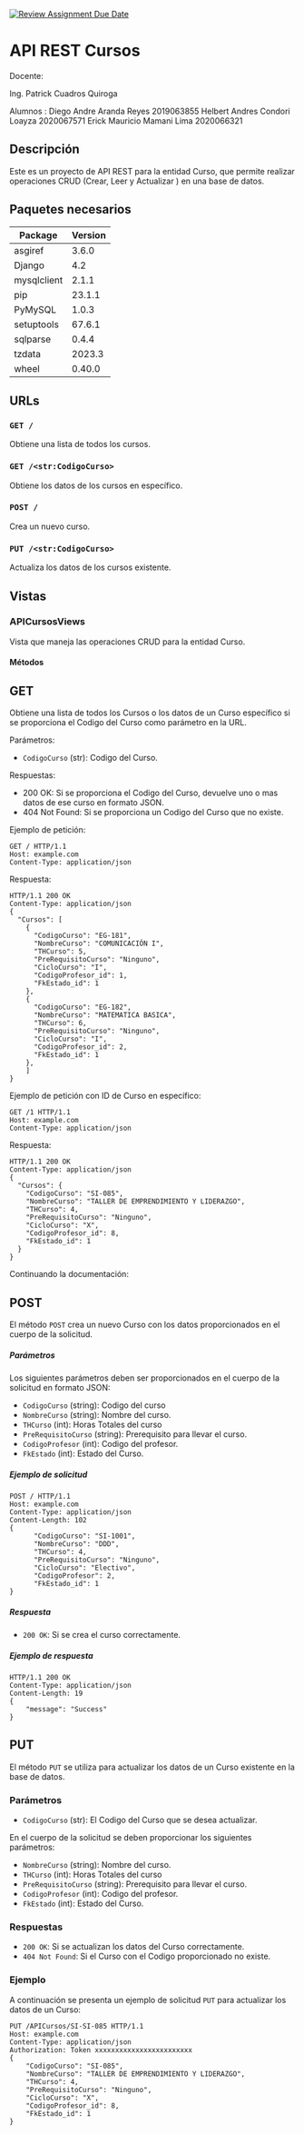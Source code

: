[![Review Assignment Due Date](https://classroom.github.com/assets/deadline-readme-button-24ddc0f5d75046c5622901739e7c5dd533143b0c8e959d652212380cedb1ea36.svg)](https://classroom.github.com/a/7qywsEwv)
# API REST Cursos 
Docente:

  Ing. Patrick Cuadros Quiroga

Alumnos : 
  Diego Andre Aranda Reyes           2019063855
  Helbert Andres Condori Loayza      2020067571
  Erick Mauricio Mamani Lima         2020066321
 
## Descripción
Este es un proyecto de API REST para la entidad Curso, que permite realizar operaciones CRUD (Crear, Leer y Actualizar ) en una base de datos.

## Paquetes necesarios

| Package | Version |
|---------|---------|
| asgiref | 3.6.0   |
| Django  | 4.2     |
| mysqlclient | 2.1.1 |
| pip     | 23.1.1  |
| PyMySQL | 1.0.3   |
| setuptools | 67.6.1 |
| sqlparse | 0.4.4   |
| tzdata  | 2023.3  |
| wheel   | 0.40.0  |

## URLs

### `GET /`
Obtiene una lista de todos los cursos.

### `GET /<str:CodigoCurso>`
Obtiene los datos de los cursos en específico.

### `POST /`
Crea un nuevo curso.

### `PUT /<str:CodigoCurso>`
Actualiza los datos de los cursos existente.

## Vistas

### APICursosViews

Vista que maneja las operaciones CRUD para la entidad Curso.

#### Métodos

## GET

Obtiene una lista de todos los Cursos o los datos de un Curso específico si se proporciona el Codigo del Curso como parámetro en la URL.

Parámetros:
- `CodigoCurso` (str): Codigo del Curso.

Respuestas:
- 200 OK: Si se proporciona el Codigo del Curso, devuelve uno o mas datos de ese curso en formato JSON.
- 404 Not Found: Si se proporciona un Codigo del Curso que no existe.

Ejemplo de petición:

```
GET / HTTP/1.1
Host: example.com
Content-Type: application/json
```

Respuesta:

```
HTTP/1.1 200 OK
Content-Type: application/json
{
  "Cursos": [
    {
      "CodigoCurso": "EG-181",
      "NombreCurso": "COMUNICACIÓN I",
      "THCurso": 5,
      "PreRequisitoCurso": "Ninguno",
      "CicloCurso": "I",
      "CodigoProfesor_id": 1,
      "FkEstado_id": 1
    },
    {
      "CodigoCurso": "EG-182",
      "NombreCurso": "MATEMATICA BASICA",
      "THCurso": 6,
      "PreRequisitoCurso": "Ninguno",
      "CicloCurso": "I",
      "CodigoProfesor_id": 2,
      "FkEstado_id": 1
    },
    ]
}
```

Ejemplo de petición con ID de Curso en específico:

```
GET /1 HTTP/1.1
Host: example.com
Content-Type: application/json
```

Respuesta:

```
HTTP/1.1 200 OK
Content-Type: application/json
{
  "Cursos": {
    "CodigoCurso": "SI-085",
    "NombreCurso": "TALLER DE EMPRENDIMIENTO Y LIDERAZGO",
    "THCurso": 4,
    "PreRequisitoCurso": "Ninguno",
    "CicloCurso": "X",
    "CodigoProfesor_id": 8,
    "FkEstado_id": 1
  }
}
```

Continuando la documentación:

## POST

El método `POST` crea un nuevo Curso con los datos proporcionados en el cuerpo de la solicitud. 

##### Parámetros

Los siguientes parámetros deben ser proporcionados en el cuerpo de la solicitud en formato JSON:

- `CodigoCurso` (string): Codigo del curso
- `NombreCurso` (string): Nombre del curso.
- `THCurso` (int): Horas Totales del curso
- `PreRequisitoCurso` (string): Prerequisito para llevar el curso.
- `CodigoProfesor` (int): Codigo del profesor.
- `FkEstado` (int): Estado del Curso.

##### Ejemplo de solicitud

```
POST / HTTP/1.1
Host: example.com
Content-Type: application/json
Content-Length: 102
{
      "CodigoCurso": "SI-1001",
      "NombreCurso": "DDD",
      "THCurso": 4,
      "PreRequisitoCurso": "Ninguno",
      "CicloCurso": "Electivo",
      "CodigoProfesor": 2,
      "FkEstado_id": 1
}
```

##### Respuesta

- `200 OK`: Si se crea el curso correctamente.

##### Ejemplo de respuesta

```
HTTP/1.1 200 OK
Content-Type: application/json
Content-Length: 19
{
    "message": "Success"
}
```
## PUT
El método `PUT` se utiliza para actualizar los datos de un Curso existente en la base de datos.

### Parámetros

- `CodigoCurso` (str): El Codigo del Curso que se desea actualizar.

En el cuerpo de la solicitud se deben proporcionar los siguientes parámetros:

- `NombreCurso` (string): Nombre del curso.
- `THCurso` (int): Horas Totales del curso
- `PreRequisitoCurso` (string): Prerequisito para llevar el curso.
- `CodigoProfesor` (int): Codigo del profesor.
- `FkEstado` (int): Estado del Curso.

### Respuestas

- `200 OK`: Si se actualizan los datos del Curso correctamente.
- `404 Not Found`: Si el Curso con el Codigo proporcionado no existe.

### Ejemplo

A continuación se presenta un ejemplo de solicitud `PUT` para actualizar los datos de un Curso:

```
PUT /APICursos/SI-SI-085 HTTP/1.1
Host: example.com
Content-Type: application/json
Authorization: Token xxxxxxxxxxxxxxxxxxxxxxxx
{
    "CodigoCurso": "SI-085",
    "NombreCurso": "TALLER DE EMPRENDIMIENTO Y LIDERAZGO",
    "THCurso": 4,
    "PreRequisitoCurso": "Ninguno",
    "CicloCurso": "X",
    "CodigoProfesor_id": 8,
    "FkEstado_id": 1
}
```
